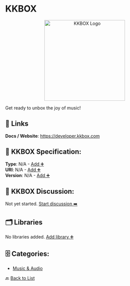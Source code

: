 # KKBOX
<p align="center">
    <img width="256" src="https://raw.githubusercontent.com/apis-list/apis-list/main/apis/kkbox/logo_256x256.png" alt="KKBOX Logo"/>
</p>
Get ready to unbox the joy of music!

##  🔗 Links
**Docs / Website**: https://developer.kkbox.com

## 🧬 KKBOX Specification:
**Type**: N/A - [Add ➕](https://github.com/apis-list/apis-list/edit/main/apis/kkbox/kkbox.yaml)  
**URI**: N/A - [Add ➕](https://github.com/apis-list/apis-list/edit/main/apis/kkbox/kkbox.yaml)  
**Version**: N/A - [Add ➕](https://github.com/apis-list/apis-list/edit/main/apis/kkbox/kkbox.yaml)

## 💬 KKBOX Discussion:
Not yet started. [Start discussion ➡️](https://github.com/apis-list/apis-list/discussions/new)

## 🗂️ Libraries

No libraries added. [Add library ➕](https://github.com/apis-list/apis-list/edit/main/apis/kkbox/kkbox.yaml)    


## 🗄️ Categories:
- [Music & Audio](https://github.com/apis-list/apis-list#music--audio-)

🔙  [Back to List](https://github.com/apis-list/apis-list)
